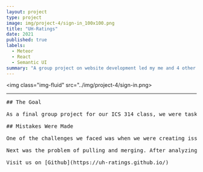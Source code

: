 ```yaml
---
layout: project
type: project
image: img/project-4/sign-in_100x100.png
title: "UH-Ratings"
date: 2021
published: true
labels:
  - Meteor
  - React
  - Semantic UI
summary: "A group project on website development led my me and 4 other members to design a website capable of rating professors and classes for our college campus."
---
```


<img class="img-fluid" src="../img/project-4/sign-in.png>

<hr>

<pre>
## The Goal

As a final group project for our ICS 314 class, we were tasked with forming a group and working on developing a website. My group members were Hangbo Zhang, Nicholas Lee, Taylor Wong, Clement Chow, and myself. We decided to make a website capable of rating professors and classes for our college campus. This was a first and exciting project for me mainly due to the fact that it was one of the more larger scaled projects that required us to work as a team. I quickly got used to creating tasks and issues for each milestone as well as pulling and merging branches on GitHub, however, there were still some challenges we faced.

## Mistakes Were Made

One of the challenges we faced was when we were creating issues to be completed. As it was brought to our attention, the naming of the issues did not match the number of the issue card. For example, one task would be called issue-12 and it would be the 15th issue created. This was an easy problem to solve as we just needed to update our issue numbers to match the issue shown. It could have been bad in a sense that we could have potentially messed up our issues when creating branches if we weren't paying attention to the issue number. It also helped save us time since we didn't need to think about what issue the branch should be called.

Next was the problem of pulling and merging. After analyzing our network history on GitHub, we realized that a lot of our branches were inconsistent. A lot of the times, branches were made from other branches and not the main. They should all be branched off the main, then once the issue is solved, merged back into the main. That would prevent outdated code from being merged back into the main in case an accident happened.

Visit us on [Github](https://uh-ratings.github.io/)
</pre>